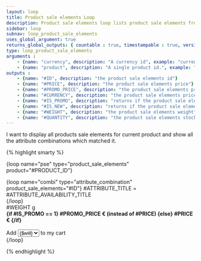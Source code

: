 ```yaml
---
layout: loop
title: Product sale elements Loop
description: Product sale elements loop lists product sale elements from your shop. You may need to use the <a href="/documentation/loop/attribute_combination.html">attribute combination loop</a> inside your product sale elements loop.
sidebar: loop
subnav: loop_product_sale_elements
uses_global_argument: true
returns_global_outputs: { countable : true, timestampable : true, versionable : false }
type: loop_product_sale_elements
arguments :
    - {name: "currency", description: "A currency id", example: "currency=\"1\""}
    - {name: "product", description: "A single product id.", example: "product=\"2\"", mandatory: "true"}
outputs :
    - {name: "#ID", description: "the product sale elements id"}
    - {name: "#PRICE", description: "the product sale elements price"}
    - {name: "#PROMO_PRICE", description: "the product sale elements promo price"}
    - {name: "#CURRENCY", description: "the product sale elements price currency"}
    - {name: "#IS_PROMO", description: "returns if the product sale element is in promo"}
    - {name: "#IS_NEW", description: "returns if the product sale element is in new"}
    - {name: "#WEIGHT", description: "the product sale elements weight"}
    - {name: "#QUANTITY", description: "the product sale elements stock quantity"}
---
```


<div class="description large-12">
    I want to display all products sale elements for current product and show all the attribute combinations which matched it.
</div>

<div class="code large-12">

{% highlight smarty %}


{loop name="pse" type="product_sale_elements" product="#PRODUCT_ID"}
    <div>
        {loop name="combi" type="attribute_combination" product_sale_elements="#ID"}
        #ATTRIBUTE_TITLE = #ATTRIBUTE_AVAILABILITY_TITLE<br />
        {/loop}
        <br />#WEIGHT g
        <br /><strong>{if #IS_PROMO == 1} #PROMO_PRICE € (instead of #PRICE) {else} #PRICE € {/if}</strong>
        <br /><br />
        Add
        <select>
            {for $will=1 to #QUANTITY}
            <option>{$will}</option>
            {/for}
        </select>
        to my cart
    </div>
{/loop}


{% endhighlight %}

</div>&nbsp;